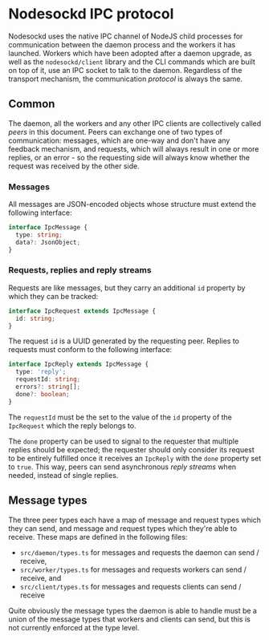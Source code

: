 # Nodesockd IPC protocol

Nodesockd uses the native IPC channel of NodeJS child processes for communication
between the daemon process and the workers it has launched. Workers which have
been adopted after a daemon upgrade, as well as the `nodesockd/client` library
and the CLI commands which are built on top of it, use an IPC socket to talk to
the daemon. Regardless of the transport mechanism, the communication _protocol_
is always the same.

## Common

The daemon, all the workers and any other IPC clients are collectively called
_peers_ in this document. Peers can exchange one of two types of communication:
messages, which are one-way and don't have any feedback mechanism, and requests,
which will always result in one or more replies, or an error - so the requesting
side will always know whether the request was received by the other side.

### Messages

All messages are JSON-encoded objects whose structure must extend the following
interface:

```typescript
interface IpcMessage {
  type: string;
  data?: JsonObject;
}
```


### Requests, replies and reply streams

Requests are like messages, but they carry an additional `id` property by which
they can be tracked:

```typescript
interface IpcRequest extends IpcMessage {
  id: string;
}
```

The request `id` is a UUID generated by the requesting peer. Replies to
requests must conform to the following interface:

```typescript
interface IpcReply extends IpcMessage {
  type: 'reply';
  requestId: string;
  errors?: string[];
  done?: boolean;
}
```

The `requestId` must be the set to the value of the `id` property of
the `IpcRequest` which the reply belongs to.

The `done` property can be used to signal to the requester that multiple replies
should be expected; the requester should only consider its request to be entirely
fulfilled once it receives an `IpcReply` with the `done` property set to `true`.
This way, peers can send asynchronous _reply streams_ when needed, instead of
single replies.


## Message types

The three peer types each have a map of message and request types which they
can send, and message and request types which they're able to receive.
These maps are defined in the following files:
 - `src/daemon/types.ts` for messages and requests the daemon can send / receive,
 - `src/worker/types.ts` for messages and requests workers can send / receive, and
 - `src/client/types.ts` for messages and requests clients can send / receive

Quite obviously the message types the daemon is able to handle must be a union
of the message types that workers and clients can send, but this is not currently
enforced at the type level.
